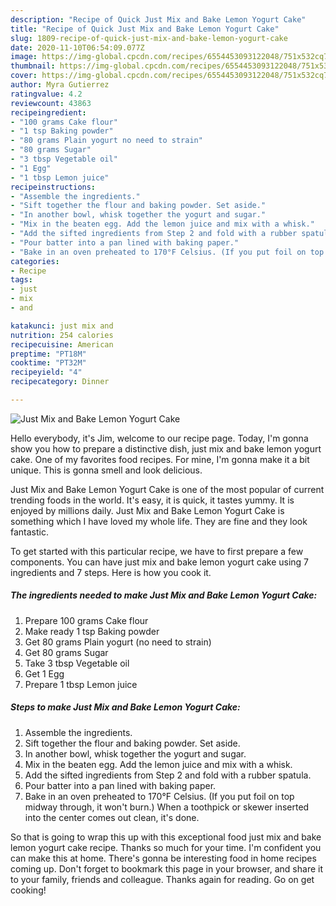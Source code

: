 ```yaml
---
description: "Recipe of Quick Just Mix and Bake Lemon Yogurt Cake"
title: "Recipe of Quick Just Mix and Bake Lemon Yogurt Cake"
slug: 1809-recipe-of-quick-just-mix-and-bake-lemon-yogurt-cake
date: 2020-11-10T06:54:09.077Z
image: https://img-global.cpcdn.com/recipes/6554453093122048/751x532cq70/just-mix-and-bake-lemon-yogurt-cake-recipe-main-photo.jpg
thumbnail: https://img-global.cpcdn.com/recipes/6554453093122048/751x532cq70/just-mix-and-bake-lemon-yogurt-cake-recipe-main-photo.jpg
cover: https://img-global.cpcdn.com/recipes/6554453093122048/751x532cq70/just-mix-and-bake-lemon-yogurt-cake-recipe-main-photo.jpg
author: Myra Gutierrez
ratingvalue: 4.2
reviewcount: 43863
recipeingredient:
- "100 grams Cake flour"
- "1 tsp Baking powder"
- "80 grams Plain yogurt no need to strain"
- "80 grams Sugar"
- "3 tbsp Vegetable oil"
- "1 Egg"
- "1 tbsp Lemon juice"
recipeinstructions:
- "Assemble the ingredients."
- "Sift together the flour and baking powder. Set aside."
- "In another bowl, whisk together the yogurt and sugar."
- "Mix in the beaten egg. Add the lemon juice and mix with a whisk."
- "Add the sifted ingredients from Step 2 and fold with a rubber spatula."
- "Pour batter into a pan lined with baking paper."
- "Bake in an oven preheated to 170°F Celsius. (If you put foil on top midway through, it won&#39;t burn.) When a toothpick or skewer inserted into the center comes out clean, it&#39;s done."
categories:
- Recipe
tags:
- just
- mix
- and

katakunci: just mix and 
nutrition: 254 calories
recipecuisine: American
preptime: "PT18M"
cooktime: "PT32M"
recipeyield: "4"
recipecategory: Dinner

---
```



![Just Mix and Bake Lemon Yogurt Cake](https://img-global.cpcdn.com/recipes/6554453093122048/751x532cq70/just-mix-and-bake-lemon-yogurt-cake-recipe-main-photo.jpg)

Hello everybody, it's Jim, welcome to our recipe page. Today, I'm gonna show you how to prepare a distinctive dish, just mix and bake lemon yogurt cake. One of my favorites food recipes. For mine, I'm gonna make it a bit unique. This is gonna smell and look delicious.



Just Mix and Bake Lemon Yogurt Cake is one of the most popular of current trending foods in the world. It's easy, it is quick, it tastes yummy. It is enjoyed by millions daily. Just Mix and Bake Lemon Yogurt Cake is something which I have loved my whole life. They are fine and they look fantastic.


To get started with this particular recipe, we have to first prepare a few components. You can have just mix and bake lemon yogurt cake using 7 ingredients and 7 steps. Here is how you cook it.

<!--inarticleads1-->

##### The ingredients needed to make Just Mix and Bake Lemon Yogurt Cake:

1. Prepare 100 grams Cake flour
1. Make ready 1 tsp Baking powder
1. Get 80 grams Plain yogurt (no need to strain)
1. Get 80 grams Sugar
1. Take 3 tbsp Vegetable oil
1. Get 1 Egg
1. Prepare 1 tbsp Lemon juice




<!--inarticleads2-->

##### Steps to make Just Mix and Bake Lemon Yogurt Cake:

1. Assemble the ingredients.
1. Sift together the flour and baking powder. Set aside.
1. In another bowl, whisk together the yogurt and sugar.
1. Mix in the beaten egg. Add the lemon juice and mix with a whisk.
1. Add the sifted ingredients from Step 2 and fold with a rubber spatula.
1. Pour batter into a pan lined with baking paper.
1. Bake in an oven preheated to 170°F Celsius. (If you put foil on top midway through, it won&#39;t burn.) When a toothpick or skewer inserted into the center comes out clean, it&#39;s done.




So that is going to wrap this up with this exceptional food just mix and bake lemon yogurt cake recipe. Thanks so much for your time. I'm confident you can make this at home. There's gonna be interesting food in home recipes coming up. Don't forget to bookmark this page in your browser, and share it to your family, friends and colleague. Thanks again for reading. Go on get cooking!

